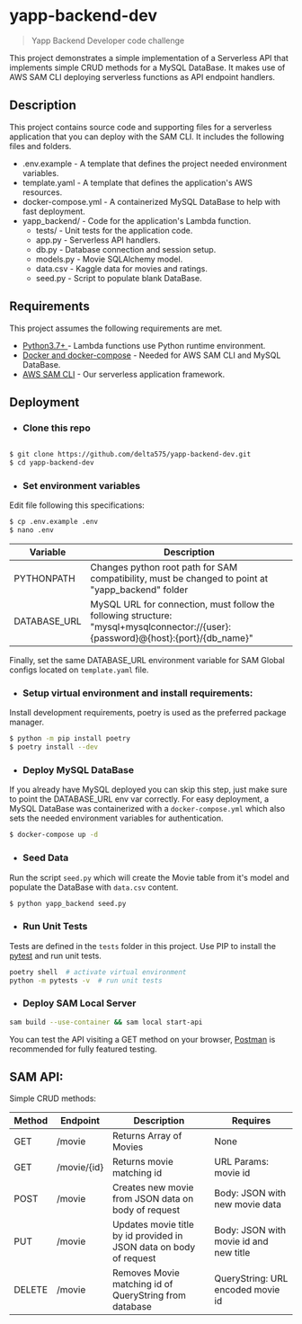 # yapp-backend-dev

> Yapp Backend Developer code challenge

This project demonstrates a simple implementation of a Serverless API that implements simple CRUD methods for a MySQL DataBase. It makes use of AWS SAM CLI deploying serverless functions as API endpoint handlers.

## Description

This project contains source code and supporting files for a serverless application that you can deploy with the SAM CLI. It includes the following files and folders.

- .env.example - A template that defines the project needed environment variables.
- template.yaml - A template that defines the application's AWS resources.
- docker-compose.yml - A containerized MySQL DataBase to help with fast deployment.
- yapp_backend/ - Code for the application's Lambda function.
  - tests/ - Unit tests for the application code.
  - app.py - Serverless API handlers.
  - db.py - Database connection and session setup.
  - models.py - Movie SQLAlchemy model.
  - data.csv - Kaggle data for movies and ratings.
  - seed.py - Script to populate blank DataBase.

## Requirements

This project assumes the following requirements are met.

- [Python3.7+ ](https://www.python.org/downloads/) - Lambda functions use Python runtime environment.
- [Docker and docker-compose](https://docs.docker.com/engine/install/) - Needed for AWS SAM CLI and MySQL DataBase.
- [AWS SAM CLI](https://docs.aws.amazon.com/serverless-application-model/latest/developerguide/serverless-sam-cli-install.html) - Our serverless application framework.

## Deployment

- ### Clone this repo

```bash

$ git clone https://github.com/delta575/yapp-backend-dev.git
$ cd yapp-backend-dev
```

- ### Set environment variables

Edit file following this specifications:

```bash
$ cp .env.example .env
$ nano .env
```

| Variable     | Description                                                                                                                       |
| ------------ | --------------------------------------------------------------------------------------------------------------------------------- |
| PYTHONPATH   | Changes python root path for SAM compatibility, must be changed to point at "yapp_backend" folder                                 |
| DATABASE_URL | MySQL URL for connection, must follow the following structure: "mysql+mysqlconnector://{user}:{password}@{host}:{port}/{db_name}" |

Finally, set the same DATABASE_URL environment variable for SAM Global configs located on `template.yaml` file.

- ### Setup virtual environment and install requirements:

Install development requirements, poetry is used as the preferred package manager.

```bash
$ python -m pip install poetry
$ poetry install --dev
```

- ### Deploy MySQL DataBase

If you already have MySQL deployed you can skip this step, just make sure to point the DATABASE_URL env var correctly.
For easy deployment, a MySQL DataBase was containerized with a `docker-compose.yml` which also sets the needed environment variables for authentication.

```bash
$ docker-compose up -d
```

- ### Seed Data

Run the script `seed.py` which will create the Movie table from it's model and populate the DataBase with `data.csv` content.

```bash
$ python yapp_backend seed.py
```

- ### Run Unit Tests

Tests are defined in the `tests` folder in this project. Use PIP to install the [pytest](https://docs.pytest.org/en/latest/) and run unit tests.

```bash
poetry shell  # activate virtual environment
python -m pytests -v  # run unit tests
```

- ### Deploy SAM Local Server

```bash
sam build --use-container && sam local start-api
```

You can test the API visiting a GET method on your browser, [Postman](https://www.postman.com/) is recommended for fully featured testing.

## SAM API:

Simple CRUD methods:

| Method | Endpoint    | Description                                                        | Requires                               |
| ------ | ----------- | ------------------------------------------------------------------ | -------------------------------------- |
| GET    | /movie      | Returns Array of Movies                                            | None                                   |
| GET    | /movie/{id} | Returns movie matching id                                          | URL Params: movie id                   |
| POST   | /movie      | Creates new movie from JSON data on body of request                | Body: JSON with new movie data         |
| PUT    | /movie      | Updates movie title by id provided in JSON data on body of request | Body: JSON with movie id and new title |
| DELETE | /movie      | Removes Movie matching id of QueryString from database             | QueryString: URL encoded movie id      |

